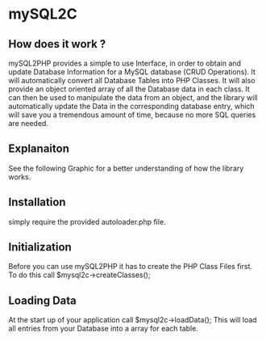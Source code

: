 # mySQL2C

## How does it work ? 

mySQL2PHP provides a simple to use Interface, in order to obtain and update Database Information for a MySQL database (CRUD Operations). 
It will automatically convert all Database Tables into PHP Classes. It will also provide an object oriented array of all the Database data in each class. It can then be used to manipulate the data from an object, and the library will automatically update the Data in the corresponding database entry, which will save you a tremendous amount of time, because no more SQL queries are needed. 

## Explanaiton 

See the following Graphic for a better understanding of how the library works. 



## Installation 

simply require the provided autoloader.php file. 


## Initialization  

Before you can use mySQL2PHP it has to create the PHP Class Files first. To do this call $mysql2c->createClasses(); 


## Loading Data 

At the start up of your application call $mysql2c->loadData(); 
This will load all entries from your Database into a array for each table. 
